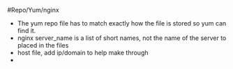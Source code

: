 #Repo/Yum/nginx
- The yum repo file has to match exactly how the file is stored so yum can find it.
- nginx server_name is a list of short names, not the name of the server to placed in the files
- host file, add ip/domain to help make through
- 
